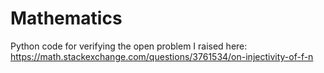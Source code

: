 # Mathematics

Python code for verifying the open problem I raised here: https://math.stackexchange.com/questions/3761534/on-injectivity-of-f-n
